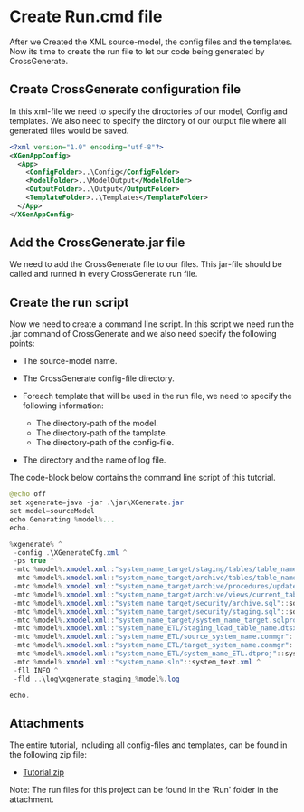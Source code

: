 # Create Run.cmd file

After we Created the XML source-model, the config files and the templates. Now its time to create the run file to let our code being generated by CrossGenerate.

## Create CrossGenerate configuration file

In this xml-file we need to specify the diroctories of our model, Config and templates. We also need to specify the dirctory of our output file where all generated files would be saved.

```xml
<?xml version="1.0" encoding="utf-8"?>
<XGenAppConfig>
  <App>
    <ConfigFolder>..\Config</ConfigFolder>
    <ModelFolder>..\ModelOutput</ModelFolder>
    <OutputFolder>..\Output</OutputFolder>
    <TemplateFolder>..\Templates</TemplateFolder>
  </App>
</XGenAppConfig>
```

## Add the CrossGenerate.jar file

We need to add the CrossGenerate file to our files. This jar-file should be called and runned in every CrossGenerate run file.

## Create the run script

Now we need to create a command line script. In this script we need run the .jar command of CrossGenerate and we also need specify the following points:

- The source-model name.
- The CrossGenerate config-file directory.
- Foreach template that will be used in the run file, we need to specify the following information:

    - The directory-path of the model.
    - The directory-path of the tamplate.
    - The directory-path of the config-file. 

- The directory and the name of log file.

The code-block below contains the command line script of this tutorial.

```java
@echo off
set xgenerate=java -jar .\jar\XGenerate.jar
set model=sourceModel
echo Generating %model%...
echo.

%xgenerate% ^
 -config .\XGenerateCfg.xml ^
 -ps true ^
 -mtc %model%.xmodel.xml::"system_name_target/staging/tables/table_name.sql"::sql_entity.xml ^
 -mtc %model%.xmodel.xml::"system_name_target/archive/tables/table_name.sql"::sql_entity.xml ^
 -mtc %model%.xmodel.xml::"system_name_target/archive/procedures/update_table_name.sql"::sql_entity.xml ^
 -mtc %model%.xmodel.xml::"system_name_target/archive/views/current_table_name.sql"::sql_entity.xml ^
 -mtc %model%.xmodel.xml::"system_name_target/security/archive.sql"::sql_system.xml ^
 -mtc %model%.xmodel.xml::"system_name_target/security/staging.sql"::sql_system.xml ^
 -mtc %model%.xmodel.xml::"system_name_target/system_name_target.sqlproj"::system.xml ^
 -mtc %model%.xmodel.xml::"system_name_ETL/Staging_load_table_name.dtsx"::ssis_entity.xml ^
 -mtc %model%.xmodel.xml::"system_name_ETL/source_system_name.conmgr"::system.xml ^
 -mtc %model%.xmodel.xml::"system_name_ETL/target_system_name.conmgr"::system.xml ^
 -mtc %model%.xmodel.xml::"system_name_ETL/system_name_ETL.dtproj"::system.xml ^
 -mtc %model%.xmodel.xml::"system_name.sln"::system_text.xml ^
 -fll INFO ^
 -fld ..\log\xgenerate_staging_%model%.log

echo.
```

## Attachments
The entire tutorial, including all config-files and templates, can be found in the following zip file:

- [Tutorial.zip](CrossGenerate_Tutorial.zip)

Note: The run files for this project can be found in the 'Run' folder in the attachment.